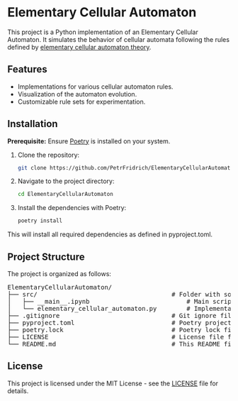 # Elementary Cellular Automaton

This project is a Python implementation of an Elementary Cellular Automaton. It simulates the behavior of cellular automata 
following the rules defined by [elementary cellular automaton theory](https://en.wikipedia.org/wiki/Elementary_cellular_automaton).

## Features

- Implementations for various cellular automaton rules.
- Visualization of the automaton evolution.
- Customizable rule sets for experimentation.

## Installation

**Prerequisite:** Ensure [Poetry](https://python-poetry.org/docs/#installation) is installed on your system.

1. Clone the repository:
   ```bash
   git clone https://github.com/PetrFridrich/ElementaryCellularAutomaton.git
   ```
2.  Navigate to the project directory:
    ```bash
    cd ElementaryCellularAutomaton
    ```
3. Install the dependencies with Poetry:
    ```bash 
    poetry install
    ```
This will install all required dependencies as defined in pyproject.toml.

## Project Structure

The project is organized as follows:

<pre>
ElementaryCellularAutomaton/
├── src/                                    # Folder with source codes
│   ├── __main__.ipynb                          # Main script to run the cellular automaton
│   └── elementary_cellular_automaton.py        # Implementation of cellular automaton
├── .gitignore                              # Git ignore file
├── pyproject.toml                          # Poetry project configuration and dependencies
├── poetry.lock                             # Poetry lock file to ensure consistent dependencies
├── LICENSE                                 # License file for the project
└── README.md                               # This README file
</pre>

## License

This project is licensed under the MIT License - see the [LICENSE](LICENSE) file for details.

